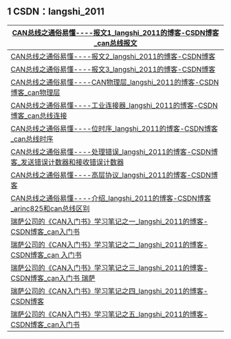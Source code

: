 ## 1 CSDN：langshi_2011

| [CAN总线之通俗易懂----报文1_langshi_2011的博客-CSDN博客_can总线报文](https://blog.csdn.net/langshi_2011/article/details/90207743) |
| ------------------------------------------------------------ |
| [CAN总线之通俗易懂----报文2_langshi_2011的博客-CSDN博客](https://blog.csdn.net/langshi_2011/article/details/90207837) |
| [CAN总线之通俗易懂----报文3_langshi_2011的博客-CSDN博客](https://blog.csdn.net/langshi_2011/article/details/90207888) |
| [CAN总线之通俗易懂----CAN物理层_langshi_2011的博客-CSDN博客_can物理层](https://blog.csdn.net/langshi_2011/article/details/90207992) |
| [CAN总线之通俗易懂----工业连接器_langshi_2011的博客-CSDN博客_can总线连接](https://blog.csdn.net/langshi_2011/article/details/90208135) |
| [CAN总线之通俗易懂----位时序_langshi_2011的博客-CSDN博客_can总线时序](https://blog.csdn.net/langshi_2011/article/details/90208226) |
| [CAN总线之通俗易懂----处理错误_langshi_2011的博客-CSDN博客_发送错误计数器和接收错误计数器](https://blog.csdn.net/langshi_2011/article/details/90208303) |
| [CAN总线之通俗易懂----高层协议_langshi_2011的博客-CSDN博客](https://blog.csdn.net/langshi_2011/article/details/90208388) |
| [CAN总线之通俗易懂----介绍_langshi_2011的博客-CSDN博客_arinc825和can总线区别](https://blog.csdn.net/langshi_2011/article/details/90207607) |
| [瑞萨公司的《CAN入门书》学习笔记之一_langshi_2011的博客-CSDN博客_can入门书](https://blog.csdn.net/langshi_2011/article/details/90077751) |
| [瑞萨公司的《CAN入门书》学习笔记之二_langshi_2011的博客-CSDN博客_can 入门书](https://blog.csdn.net/langshi_2011/article/details/90080813) |
| [瑞萨公司的《CAN入门书》学习笔记之三_langshi_2011的博客-CSDN博客_can入门书 瑞萨](https://blog.csdn.net/langshi_2011/article/details/90082570) |
| [瑞萨公司的《CAN入门书》学习笔记之四_langshi_2011的博客-CSDN博客](https://blog.csdn.net/langshi_2011/article/details/90082592) |
| [瑞萨公司的《CAN入门书》学习笔记之五_langshi_2011的博客-CSDN博客_can入门书](https://blog.csdn.net/langshi_2011/article/details/90082627) |

​	

